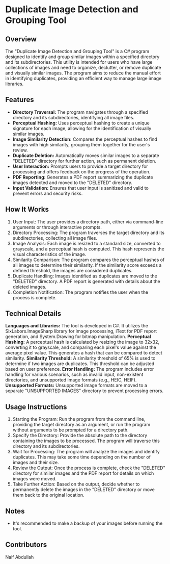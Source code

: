 # Duplicate Image Detection and Grouping Tool

## Overview

The "Duplicate Image Detection and Grouping Tool" is a C# program designed to identify and group similar images within a specified directory and its subdirectories. This utility is intended for users who have large collections of images and need to organize, declutter, or remove duplicate and visually similar images. The program aims to reduce the manual effort in identifying duplicates, providing an efficient way to manage large image libraries.

## Features

- **Directory Traversal:** The program navigates through a specified directory and its subdirectories, identifying all image files.
- **Perceptual Hashing:** Uses perceptual hashing to create a unique signature for each image, allowing for the identification of visually similar images.
- **Image Similarity Detection:** Compares the perceptual hashes to find images with high similarity, grouping them together for the user's review.
- **Duplicate Deletion:** Automatically moves similar images to a separate "DELETED" directory for further action, such as permanent deletion.
- **User Interaction:** Prompts users to provide a target directory for processing and offers feedback on the progress of the operation.
- **PDF Reporting:** Generates a PDF report summarizing the duplicate images detected and moved to the "DELETED" directory.
- **Input Validation:** Ensures that user input is sanitized and valid to prevent errors and security risks.

## How It Works
1. User Input: The user provides a directory path, either via command-line arguments or through interactive prompts.
2. Directory Processing: The program traverses the target directory and its subdirectories, collecting all image files.
3. Image Analysis: Each image is resized to a standard size, converted to grayscale, and a perceptual hash is computed. This hash represents the visual characteristics of the image.
4. Similarity Comparison: The program compares the perceptual hashes of all images to determine their similarity. If the similarity score exceeds a defined threshold, the images are considered duplicates.
5. Duplicate Handling: Images identified as duplicates are moved to the "DELETED" directory. A PDF report is generated with details about the deleted images.
6. Completion Notification: The program notifies the user when the process is complete.

## Technical Details
**Languages and Libraries:** The tool is developed in C#. It utilizes the SixLabors.ImageSharp library for image processing, iText for PDF report generation, and System.Drawing for bitmap manipulation.
**Perceptual Hashing:** A perceptual hash is calculated by resizing the image to 32x32, converting it to grayscale, and comparing each pixel's value against the average pixel value. This generates a hash that can be compared to detect similarity.
**Similarity Threshold:** A similarity threshold of 65% is used to determine if two images are duplicates. This threshold can be adjusted based on user preference.
**Error Handling:** The program includes error handling for various scenarios, such as invalid input, non-existent directories, and unsupported image formats (e.g., HEIC, HEIF).
**Unsupported Formats:** Unsupported image formats are moved to a separate "UNSUPPORTED IMAGES" directory to prevent processing errors.

## Usage Instructions
1. Starting the Program: Run the program from the command line, providing the target directory as an argument, or run the program without arguments to be prompted for a directory path.
2. Specify the Directory: Provide the absolute path to the directory containing the images to be processed. The program will traverse this directory and its subdirectories.
3. Wait for Processing: The program will analyze the images and identify duplicates. This may take some time depending on the number of images and their size.
4. Review the Output: Once the process is complete, check the "DELETED" directory for similar images and the PDF report for details on which images were moved.
5. Take Further Action: Based on the output, decide whether to permanently delete the images in the "DELETED" directory or move them back to the original location.

## Notes
- It's recommended to make a backup of your images before running the tool.

## Contributors
Naif Abdullah
